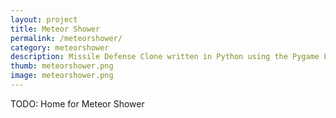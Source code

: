 ```yaml
---
layout: project
title: Meteor Shower
permalink: /meteorshower/
category: meteorshower
description: Missile Defense Clone written in Python using the Pygame Library.
thumb: meteorshower.png
image: meteorshower.png
---
```


TODO: Home for Meteor Shower
